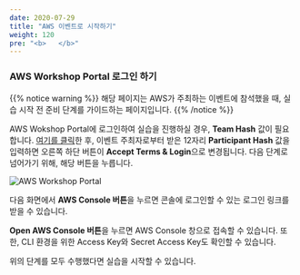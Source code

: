 ```yaml
---
date: 2020-07-29
title: "AWS 이벤트로 시작하기"
weight: 120
pre: "<b>   </b>"
---
```



### AWS Workshop Portal 로그인 하기
{{% notice warning %}}
해당 페이지는 AWS가 주최하는 이벤트에 참석했을 때, 실습 시작 전 준비 단계를 가이드하는 페이지입니다.
{{% /notice %}}


AWS Wokshop Portal에 로그인하여 실습을 진행하실 경우, **Team Hash** 값이 필요합니다. [여기를 클릭](https://dashboard.eventengine.run/login)한 후, 이벤트 주최자로부터 받은 12자리 **Participant Hash** 값을 입력하면 오른쪽 하단 버튼이 **Accept Terms & Login**으로 변경됩니다. 다음 단계로 넘어가기 위해, 해당 버튼을 누릅니다.

![AWS Workshop Portal](/images/settings/event-engine-initial-screen.png)

다음 화면에서 **AWS Console 버튼**을 누르면 콘솔에 로그인할 수 있는 로그인 링크를 받을 수 있습니다. 

**Open AWS Console 버튼**을 누르면 AWS Console 창으로 접속할 수 있습니다. 또한, CLI 환경을 위한 Access Key와 Secret Access Key도 확인할 수 있습니다. 

위의 단계를 모두 수행했다면 실습을 시작할 수 있습니다.